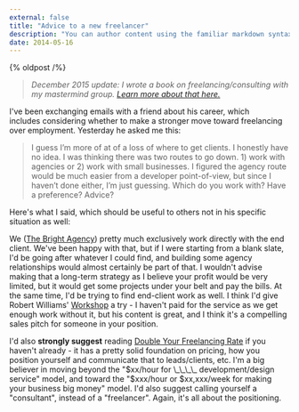 ```yaml
---
external: false
title: "Advice to a new freelancer"
description: "You can author content using the familiar markdown syntax you already know. All basic markdown syntax is supported."
date: 2014-05-16
---
```


{% oldpost /%}

> _December 2015 update: I wrote a book on freelancing/consulting with my mastermind group. [Learn more about that here.](http://travisnorthcutt.com/buy-our-book/)_

I've been exchanging emails with a friend about his career, which includes considering whether to make a stronger move toward freelancing over employment. Yesterday he asked me this:

> I guess I’m more of at of a loss of where to get clients. I honestly have no idea. I was thinking there was two routes to go down. 1) work with agencies or 2) work with small businesses. I figured the agency route would be much easier from a developer point-of-view, but since I haven’t done either, I’m just guessing. Which do you work with? Have a preference? Advice?

Here's what I said, which should be useful to others not in his specific situation as well:

We ([The Bright Agency](http://brightagency.net/)) pretty much exclusively work directly with the end client. We've been happy with that, but if I were starting from a blank slate, I'd be going after whatever I could find, and building some agency relationships would almost certainly be part of that. I wouldn't advise making that a long-term strategy as I believe your profit would be very limited, but it would get some projects under your belt and pay the bills. At the same time, I'd be trying to find end-client work as well. I think I'd give Robert Williams' [Workshop](http://letsworkshop.com/) a try - I haven't paid for the service as we get enough work without it, but his content is great, and I think it's a compelling sales pitch for someone in your position.

I'd also **strongly suggest** reading [Double Your Freelancing Rate](http://doubleyourfreelancingrate.com/) if you haven't already - it has a pretty solid foundation on pricing, how you position yourself and communicate that to leads/clients, etc. I'm a big believer in moving beyond the "$xx/hour for \_\_\_\_ development/design service" model, and toward the "$xxx/hour or \$xx,xxx/week for making your business big money" model. I'd also suggest calling yourself a "consultant", instead of a "freelancer". Again, it's all about the positioning.
